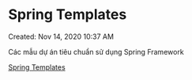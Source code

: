 # Spring Templates

Created: Nov 14, 2020 10:37 AM

Các mẫu dự án tiêu chuẩn sử dụng Spring Framework

[Spring Templates](https://www.notion.so/bb138160a9714633a769e69b494d748e)